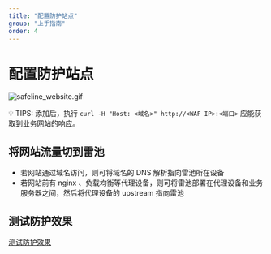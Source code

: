 ```yaml
---
title: "配置防护站点"
group: "上手指南"
order: 4
---
```


# 配置防护站点


![safeline_website.gif](https://ctstack-oss.oss-cn-beijing.aliyuncs.com/veinmind/safeline-assets/safeline_website.gif)

💡 TIPS: 添加后，执行 `curl -H "Host: <域名>" http://<WAF IP>:<端口>` 应能获取到业务网站的响应。

## 将网站流量切到雷池

- 若网站通过域名访问，则可将域名的 DNS 解析指向雷池所在设备
- 若网站前有 nginx 、负载均衡等代理设备，则可将雷池部署在代理设备和业务服务器之间，然后将代理设备的 upstream 指向雷池

## 测试防护效果

[测试防护效果](/posts/guide_test)
